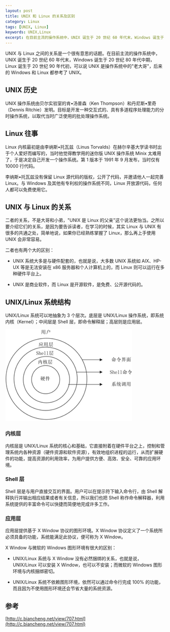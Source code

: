```yaml
---
layout: post
title: UNIX 和 Linux 的关系及区别
category: Linux
tags: [UNIX, Linux]
keywords: UNIX,Linux
excerpt: 在目前主流的操作系统中，UNIX 诞生于 20 世纪 60 年代末，Windows 诞生于 20 世纪 80 年代中期，Linux 诞生于 20 世纪 90 年代初，可以说 UNIX 是操作系统中的"老大哥"，后来的 Windows 和 Linux 都参考了 UNIX。
---
```


UNIX 与 Linux 之间的关系是一个很有意思的话题。在目前主流的操作系统中，UNIX 诞生于 20 世纪 60 年代末，Windows 诞生于 20 世纪 80 年代中期，Linux 诞生于 20 世纪 90 年代初，可以说 UNIX 是操作系统中的"老大哥"，后来的 Windows 和 Linux 都参考了 UNIX。

## UNIX 历史

UNIX 操作系统由贝尔实验室的肯•汤普森（Ken Thompson）和丹尼斯•里奇（Dennis Ritchie）发明。目标是开发一种交互式的、具有多道程序处理能力的分时操作系统，以取代当时广泛使用的批处理操作系统。

## Linux 往事

Linux 内核最初是由李纳斯•托瓦兹（Linus Torvalds）在赫尔辛基大学读书时出于个人爱好而编写的，当时他觉得教学用的迷你版 UNIX 操作系统 Minix 太难用了，于是决定自己开发一个操作系统。第 1 版本于 1991 年 9 月发布，当时仅有 10000 行代码。

李纳斯•托瓦兹没有保留 Linux 源代码的版权，公开了代码，并邀请他人一起完善 Linux。与 Windows 及其他有专利权的操作系统不同，Linux 开放源代码，任何人都可以免费使用它。

## UNIX 与 Linux 的关系

二者的关系，不是大哥和小弟，"UNIX 是 Linux 的父亲"这个说法更怡当。之所以要介绍它们的关系，是因为要告诉读者，在学习的时候，其实 Linux 与 UNIX 有很多的共通之处，简单地说，如果你已经熟练掌握了 Linux，那么再上手使用 UNIX 会非常容易。

二者也有两个大的区别：

* UNIX 系统大多是与硬件配套的，也就是说，大多数 UNIX 系统如 AIX、HP-UX 等是无法安装在 x86 服务器和个人计算机上的，而 Linux 则可以运行在多种硬件平台上。

* UNIX 是商业软件，而 Linux 是开源软件，是免费、公开源代码的。

## UNIX/Linux 系统结构

UNIX/Linux 系统可以地抽象为 3 个层次。底层是 UNIX/Linux 操作系统，即系统内核（Kernel）；中间层是 Shell 层，即命令解释层；高层则是应用层。

![](/assets/images/2020/architecture_unix_linux.jpg)

### 内核层
内核层是 UNIX/Linux 系统的核心和基础，它直接附着在硬件平台之上，控制和管理系统内各种资源（硬件资源和软件资源），有效地组织进程的运行，从而扩展硬件的功能，提高资源的利用效率，为用户提供方便、高效、安全、可靠的应用环境。

### Shell 层
Shell 层是与用户直接交互的界面。用户可以在提示符下输入命令行，由 Shell 解释执行并输出相应结果或者有关信息，所以我们也把 Shell 称作命令解释器，利用系统提供的丰富命令可以快捷而简便地完成许多工作。

### 应用层
应用层提供基于 X Window 协议的图形环境。X Window 协议定义了一个系统所必须具备的功能，系统能满足此协议，便可称为 X Window。

X Window 与微软的 Windows 图形环境有很大的区别：

* UNIX/Linux 系统与 X Window 没有必然捆绑的关系，也就是说，UNIX/Linux 可以安装 X Window，也可以不安装；而微软的 Windows 图形环境与内核捆绑密切。

* UNIX/Linux 系统不依赖图形环境，依然可以通过命令行完成 100% 的功能，而且因为不使用图形环境还会节省大量的系统资源。

## 参考

[http://c.biancheng.net/view/707.html](http://c.biancheng.net/view/707.html)

